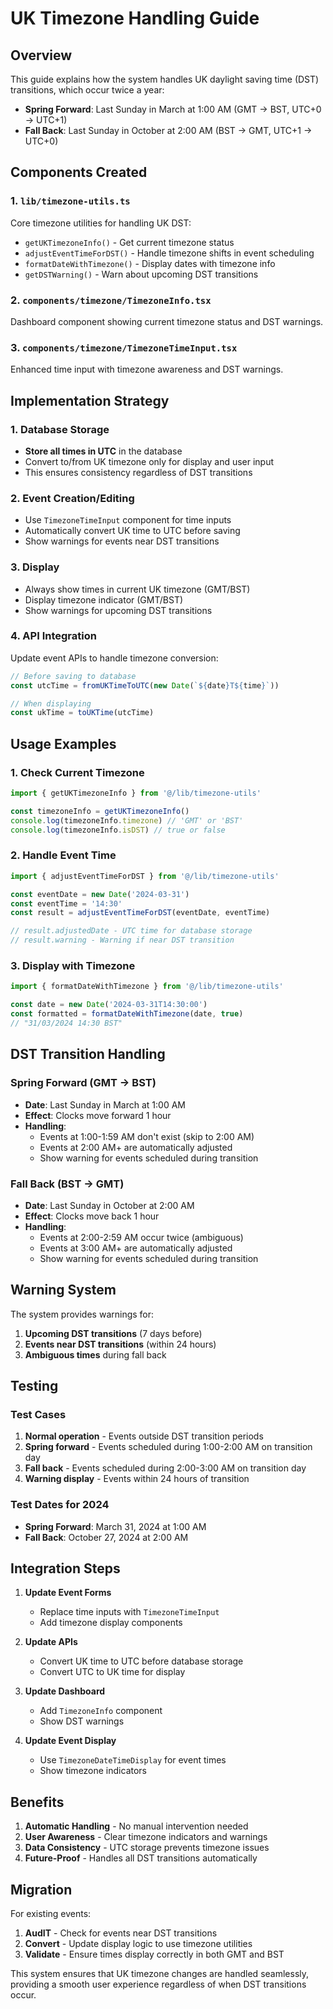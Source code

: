 # UK Timezone Handling Guide

## Overview
This guide explains how the system handles UK daylight saving time (DST) transitions, which occur twice a year:
- **Spring Forward**: Last Sunday in March at 1:00 AM (GMT → BST, UTC+0 → UTC+1)
- **Fall Back**: Last Sunday in October at 2:00 AM (BST → GMT, UTC+1 → UTC+0)

## Components Created

### 1. `lib/timezone-utils.ts`
Core timezone utilities for handling UK DST:
- `getUKTimezoneInfo()` - Get current timezone status
- `adjustEventTimeForDST()` - Handle timezone shifts in event scheduling
- `formatDateWithTimezone()` - Display dates with timezone info
- `getDSTWarning()` - Warn about upcoming DST transitions

### 2. `components/timezone/TimezoneInfo.tsx`
Dashboard component showing current timezone status and DST warnings.

### 3. `components/timezone/TimezoneTimeInput.tsx`
Enhanced time input with timezone awareness and DST warnings.

## Implementation Strategy

### 1. Database Storage
- **Store all times in UTC** in the database
- Convert to/from UK timezone only for display and user input
- This ensures consistency regardless of DST transitions

### 2. Event Creation/Editing
- Use `TimezoneTimeInput` component for time inputs
- Automatically convert UK time to UTC before saving
- Show warnings for events near DST transitions

### 3. Display
- Always show times in current UK timezone (GMT/BST)
- Display timezone indicator (GMT/BST)
- Show warnings for upcoming DST transitions

### 4. API Integration
Update event APIs to handle timezone conversion:

```typescript
// Before saving to database
const utcTime = fromUKTimeToUTC(new Date(`${date}T${time}`))

// When displaying
const ukTime = toUKTime(utcTime)
```

## Usage Examples

### 1. Check Current Timezone
```typescript
import { getUKTimezoneInfo } from '@/lib/timezone-utils'

const timezoneInfo = getUKTimezoneInfo()
console.log(timezoneInfo.timezone) // 'GMT' or 'BST'
console.log(timezoneInfo.isDST) // true or false
```

### 2. Handle Event Time
```typescript
import { adjustEventTimeForDST } from '@/lib/timezone-utils'

const eventDate = new Date('2024-03-31')
const eventTime = '14:30'
const result = adjustEventTimeForDST(eventDate, eventTime)

// result.adjustedDate - UTC time for database storage
// result.warning - Warning if near DST transition
```

### 3. Display with Timezone
```typescript
import { formatDateWithTimezone } from '@/lib/timezone-utils'

const date = new Date('2024-03-31T14:30:00')
const formatted = formatDateWithTimezone(date, true)
// "31/03/2024 14:30 BST"
```

## DST Transition Handling

### Spring Forward (GMT → BST)
- **Date**: Last Sunday in March at 1:00 AM
- **Effect**: Clocks move forward 1 hour
- **Handling**: 
  - Events at 1:00-1:59 AM don't exist (skip to 2:00 AM)
  - Events at 2:00 AM+ are automatically adjusted
  - Show warning for events scheduled during transition

### Fall Back (BST → GMT)
- **Date**: Last Sunday in October at 2:00 AM
- **Effect**: Clocks move back 1 hour
- **Handling**:
  - Events at 2:00-2:59 AM occur twice (ambiguous)
  - Events at 3:00 AM+ are automatically adjusted
  - Show warning for events scheduled during transition

## Warning System

The system provides warnings for:
1. **Upcoming DST transitions** (7 days before)
2. **Events near DST transitions** (within 24 hours)
3. **Ambiguous times** during fall back

## Testing

### Test Cases
1. **Normal operation** - Events outside DST transition periods
2. **Spring forward** - Events scheduled during 1:00-2:00 AM on transition day
3. **Fall back** - Events scheduled during 2:00-3:00 AM on transition day
4. **Warning display** - Events within 24 hours of transition

### Test Dates for 2024
- **Spring Forward**: March 31, 2024 at 1:00 AM
- **Fall Back**: October 27, 2024 at 2:00 AM

## Integration Steps

1. **Update Event Forms**
   - Replace time inputs with `TimezoneTimeInput`
   - Add timezone display components

2. **Update APIs**
   - Convert UK time to UTC before database storage
   - Convert UTC to UK time for display

3. **Update Dashboard**
   - Add `TimezoneInfo` component
   - Show DST warnings

4. **Update Event Display**
   - Use `TimezoneDateTimeDisplay` for event times
   - Show timezone indicators

## Benefits

1. **Automatic Handling** - No manual intervention needed
2. **User Awareness** - Clear timezone indicators and warnings
3. **Data Consistency** - UTC storage prevents timezone issues
4. **Future-Proof** - Handles all DST transitions automatically

## Migration

For existing events:
1. **AudIT** - Check for events near DST transitions
2. **Convert** - Update display logic to use timezone utilities
3. **Validate** - Ensure times display correctly in both GMT and BST

This system ensures that UK timezone changes are handled seamlessly, providing a smooth user experience regardless of when DST transitions occur.




